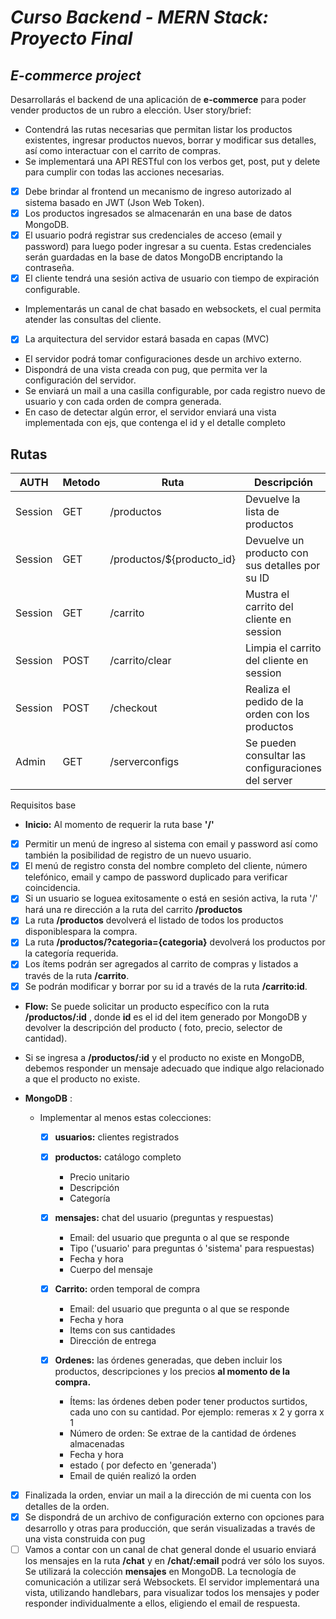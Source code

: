 
# _Curso Backend - MERN Stack: Proyecto Final_

## _E-commerce project_

Desarrollarás el backend de una aplicación de **e-commerce** para poder vender productos de un rubro a elección.
User story/brief:

- Contendrá las rutas necesarias que permitan listar los productos existentes, ingresar productos nuevos, borrar y modificar sus detalles, así como interactuar con el carrito de compras.
- Se implementará una API RESTful con los verbos get, post, put y delete para cumplir con todas las acciones necesarias.
- [x] Debe brindar al frontend un mecanismo de ingreso autorizado al sistema basado en JWT (Json Web Token).
- [x] Los productos ingresados se almacenarán en una base de datos MongoDB.
- [x] El usuario podrá registrar sus credenciales de acceso (email y password) para luego poder ingresar a su cuenta. Estas credenciales serán guardadas en la base de datos MongoDB encriptando la contraseña.
- [x] El cliente tendrá una sesión activa de usuario con tiempo de expiración configurable.
- Implementarás un canal de chat basado en websockets, el cual permita atender las consultas del cliente.
- [x] La arquitectura del servidor estará basada en capas (MVC)
- El servidor podrá tomar configuraciones desde un archivo externo.
- Dispondrá de una vista creada con pug, que permita ver la configuración del servidor.
- Se enviará un mail a una casilla configurable, por cada registro nuevo de usuario y con cada orden de compra generada.
- En caso de detectar algún error, el servidor enviará una vista implementada con ejs, que contenga el id y el detalle completo

## Rutas

  | AUTH    | Metodo | Ruta                      | Descripción                                        | Body |
  | ------- | ------ | ------------------------- | -------------------------------------------------- | ---- |
  | Session | GET    | /productos                | Devuelve la lista de productos                     |      |
  | Session | GET    | /productos/${producto_id} | Devuelve un producto con sus detalles por su ID    |      |
  | Session | GET    | /carrito                  | Mustra el carrito del cliente en session           |      |
  | Session | POST   | /carrito/clear            | Limpia el carrito del cliente  en session          |      |
  | Session | POST   | /checkout                 | Realiza el pedido de la orden con los productos    |      |
  | Admin   | GET    | /serverconfigs            | Se pueden consultar las configuraciones del server |      |

Requisitos base

- **Inicio:** Al momento de requerir la ruta base **&#39;/&#39;**
  
- [x]  Permitir un menú de ingreso al sistema con email y password así como también la posibilidad de registro de un nuevo usuario.
- [x]  El menú de registro consta del nombre completo del cliente, número telefónico, email y campo de password duplicado para verificar coincidencia.
- [x]  Si un usuario se loguea exitosamente o está en sesión activa, la ruta &#39;/&#39; hará una re dirección a la ruta del carrito **/productos**
- [x]  La ruta **/productos** devolverá el listado de todos los productos disponiblespara la compra.
- [x] La ruta **/productos/?categoria={categoria}** devolverá los productos por la categoría requerida.
- [x]  Los ítems podrán ser agregados al carrito de compras y listados a través de la ruta **/carrito**.
- [x] Se podrán modificar y borrar por su id a través de la ruta **/carrito:id**.

- **Flow:** Se puede solicitar un producto específico con la ruta **/productos/:id** , donde **id** es el id del item generado por MongoDB y devolver la descripción del producto ( foto, precio, selector de cantidad).
- Si se ingresa a **/productos/:id** y el producto no existe en MongoDB, debemos responder un mensaje adecuado que indique algo relacionado a que el producto no existe.

- **MongoDB** :
  - Implementar al menos estas colecciones:
    - [x] **usuarios:** clientes registrados
    - [x] **productos:** catálogo completo
      - Precio unitario
      - Descripción
      - Categoría

    - [x] **mensajes:** chat del usuario (preguntas y respuestas)
      - Email: del usuario que pregunta o al que se responde
      - Tipo (&#39;usuario&#39; para preguntas ó &#39;sistema&#39; para respuestas)
      - Fecha y hora
      - Cuerpo del mensaje

    - [x] **Carrito:** orden temporal de compra
      - Email: del usuario que pregunta o al que se responde
      - Fecha y hora
      - Items con sus cantidades
      - Dirección de entrega  
    - [x] **Ordenes:** las órdenes generadas, que deben incluir los productos, descripciones y los precios **al momento de la compra.**
      - Ítems: las órdenes deben poder tener productos surtidos, cada uno con su cantidad. Por ejemplo: remeras x 2 y gorra x 1
      - Número de orden: Se extrae de la cantidad de órdenes almacenadas
      - Fecha y hora
      - estado ( por defecto en &#39;generada&#39;)
      - Email de quién realizó la orden
  
- [x] Finalizada la orden, enviar un mail a la dirección de mi cuenta con los detalles de la orden.
- [x] Se dispondrá de un archivo de configuración externo con opciones para desarrollo y otras para producción, que serán visualizadas a través de una vista construida con pug
- [ ] Vamos a contar con un canal de chat general donde el usuario enviará los mensajes en la ruta **/chat** y en **/chat/:email** podrá ver sólo los suyos. Se utilizará la colección **mensajes** en MongoDB. La tecnología de comunicación a utilizar será Websockets. El servidor implementará una vista, utilizando handlebars, para visualizar todos los mensajes y poder responder individualmente a ellos, eligiendo el email de respuesta.
